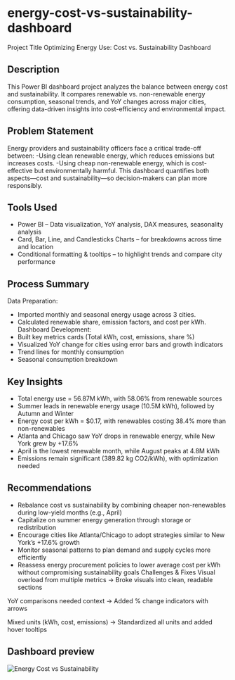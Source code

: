 # energy-cost-vs-sustainability-dashboard
Project Title
Optimizing Energy Use: Cost vs. Sustainability Dashboard
## Description
This Power BI dashboard project analyzes the balance between energy cost and sustainability. It compares renewable vs. non-renewable energy consumption, seasonal trends, and YoY changes across major cities, offering data-driven insights into cost-efficiency and environmental impact.
## Problem Statement
Energy providers and sustainability officers face a critical trade-off between:
 -Using clean renewable energy, which reduces emissions but increases costs.
 -Using cheap non-renewable energy, which is cost-effective but environmentally harmful.
This dashboard quantifies both aspects—cost and sustainability—so decision-makers can plan more responsibly.
## Tools Used
 - Power BI – Data visualization, YoY analysis, DAX measures, seasonality analysis
 - Card, Bar, Line, and Candlesticks Charts – for breakdowns across time and location
 - Conditional formatting & tooltips – to highlight trends and compare city performance
## Process Summary
Data Preparation:
 - Imported monthly and seasonal energy usage across 3 cities.
 - Calculated renewable share, emission factors, and cost per kWh.
Dashboard Development:
- Built key metrics cards (Total kWh, cost, emissions, share %)
- Visualized YoY change for cities using error bars and growth indicators
- Trend lines for monthly consumption
- Seasonal consumption breakdown
## Key Insights
- Total energy use = 56.87M kWh, with 58.06% from renewable sources
- Summer leads in renewable energy usage (10.5M kWh), followed by Autumn and Winter
- Energy cost per kWh = $0.17, with renewables costing 38.4% more than non-renewables
- Atlanta and Chicago saw YoY drops in renewable energy, while New York grew by +17.6%
- April is the lowest renewable month, while August peaks at 4.8M kWh
- Emissions remain significant (389.82 kg CO2/kWh), with optimization needed

## Recommendations
- Rebalance cost vs sustainability by combining cheaper non-renewables during low-yield months (e.g., April)
- Capitalize on summer energy generation through storage or redistribution
- Encourage cities like Atlanta/Chicago to adopt strategies similar to New York’s +17.6% growth
- Monitor seasonal patterns to plan demand and supply cycles more efficiently
- Reassess energy procurement policies to lower average cost per kWh without compromising sustainability goals
  Challenges & Fixes
Visual overload from multiple metrics → Broke visuals into clean, readable sections

YoY comparisons needed context → Added % change indicators with arrows

Mixed units (kWh, cost, emissions) → Standardized all units and added hover tooltips

## Dashboard preview
![Energy Cost vs Sustainability](https://github.com/user-attachments/assets/e4c5802e-cb89-4d2d-883f-b3a7952a4b06)

